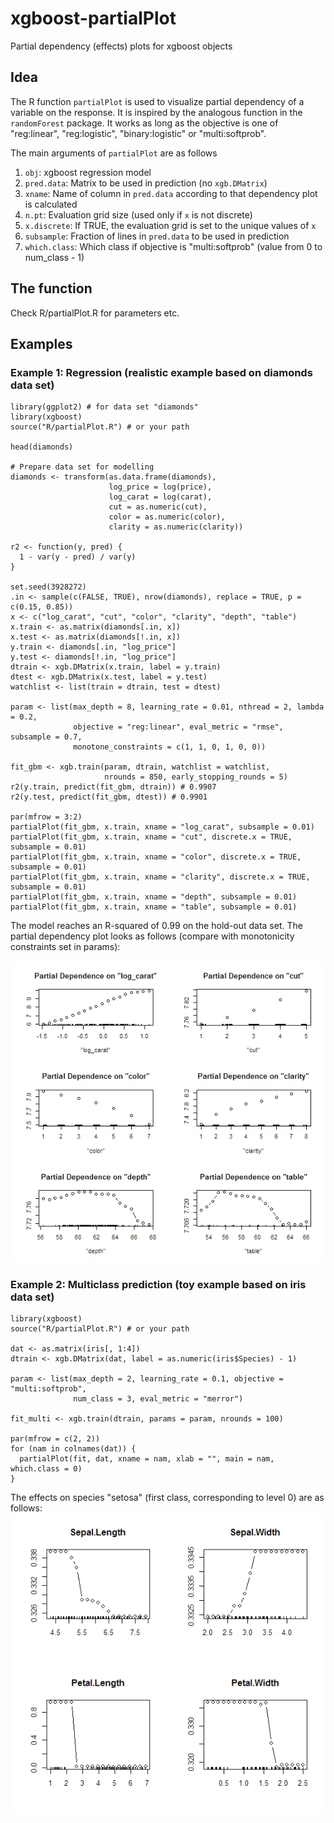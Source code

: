 # xgboost-partialPlot
Partial dependency (effects) plots for xgboost objects

## Idea
The R function `partialPlot` is used to visualize partial dependency of a variable on the response. It is inspired by the analogous function in the `randomForest` package. It works as long as the objective is one of "reg:linear", "reg:logistic", "binary:logistic" or "multi:softprob".

The main arguments of `partialPlot` are as follows
1. `obj`: xgboost regression model
2. `pred.data`: Matrix to be used in prediction (no `xgb.DMatrix`)
3. `xname`: Name of column in `pred.data` according to that dependency plot is calculated
4. `n.pt`: Evaluation grid size (used only if `x` is not discrete)
5. `x.discrete`: If TRUE, the evaluation grid is set to the unique values of `x`
6. `subsample`: Fraction of lines in `pred.data` to be used in prediction
7. `which.class`: Which class if objective is "multi:softprob" (value from 0 to num_class - 1)

## The function
Check R/partialPlot.R for parameters etc.

## Examples
### Example 1: Regression (realistic example based on diamonds data set)

```
library(ggplot2) # for data set "diamonds"
library(xgboost)
source("R/partialPlot.R") # or your path

head(diamonds)

# Prepare data set for modelling
diamonds <- transform(as.data.frame(diamonds),
                      log_price = log(price),
                      log_carat = log(carat),
                      cut = as.numeric(cut),
                      color = as.numeric(color),
                      clarity = as.numeric(clarity))

r2 <- function(y, pred) {
  1 - var(y - pred) / var(y)  
}

set.seed(3928272)
.in <- sample(c(FALSE, TRUE), nrow(diamonds), replace = TRUE, p = c(0.15, 0.85))
x <- c("log_carat", "cut", "color", "clarity", "depth", "table")
x.train <- as.matrix(diamonds[.in, x])
x.test <- as.matrix(diamonds[!.in, x])
y.train <- diamonds[.in, "log_price"]
y.test <- diamonds[!.in, "log_price"]
dtrain <- xgb.DMatrix(x.train, label = y.train)
dtest <- xgb.DMatrix(x.test, label = y.test)
watchlist <- list(train = dtrain, test = dtest)

param <- list(max_depth = 8, learning_rate = 0.01, nthread = 2, lambda = 0.2, 
              objective = "reg:linear", eval_metric = "rmse", subsample = 0.7,
              monotone_constraints = c(1, 1, 0, 1, 0, 0))

fit_gbm <- xgb.train(param, dtrain, watchlist = watchlist, 
                     nrounds = 850, early_stopping_rounds = 5)
r2(y.train, predict(fit_gbm, dtrain)) # 0.9907
r2(y.test, predict(fit_gbm, dtest)) # 0.9901

par(mfrow = 3:2)
partialPlot(fit_gbm, x.train, xname = "log_carat", subsample = 0.01)
partialPlot(fit_gbm, x.train, xname = "cut", discrete.x = TRUE, subsample = 0.01)
partialPlot(fit_gbm, x.train, xname = "color", discrete.x = TRUE, subsample = 0.01)
partialPlot(fit_gbm, x.train, xname = "clarity", discrete.x = TRUE, subsample = 0.01)
partialPlot(fit_gbm, x.train, xname = "depth", subsample = 0.01)
partialPlot(fit_gbm, x.train, xname = "table", subsample = 0.01)
```

The model reaches an R-squared of 0.99 on the hold-out data set. The partial dependency plot looks as follows (compare with monotonicity constraints set in params): 

![Diamonds plot](/pics/diamonds.jpeg)

### Example 2: Multiclass prediction (toy example based on iris data set)

```
library(xgboost)
source("R/partialPlot.R") # or your path

dat <- as.matrix(iris[, 1:4])
dtrain <- xgb.DMatrix(dat, label = as.numeric(iris$Species) - 1)

param <- list(max_depth = 2, learning_rate = 0.1, objective = "multi:softprob", 
              num_class = 3, eval_metric = "merror")

fit_multi <- xgb.train(dtrain, params = param, nrounds = 100)

par(mfrow = c(2, 2))
for (nam in colnames(dat)) {
  partialPlot(fit, dat, xname = nam, xlab = "", main = nam, which.class = 0)
}
```
The effects on species "setosa" (first class, corresponding to level 0) are as follows:
![iris plot](/pics/iris.jpeg)
